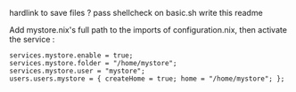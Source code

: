 hardlink to save files ?
pass shellcheck on basic.sh
write this readme

Add mystore.nix's full path to the imports of configuration.nix,
then activate the service :

```
services.mystore.enable = true;
services.mystore.folder = "/home/mystore";
services.mystore.user = "mystore";
users.users.mystore = { createHome = true; home = "/home/mystore"; };
```

